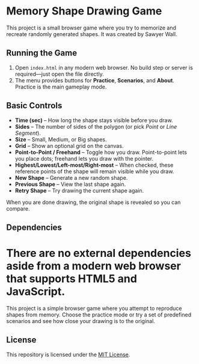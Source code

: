 # Memory Shape Drawing Game


This project is a small browser game where you try to memorize and recreate randomly generated shapes. It was created by Sawyer Wall.

## Running the Game

1. Open `index.html` in any modern web browser. No build step or server is required—just open the file directly.
2. The menu provides buttons for **Practice**, **Scenarios**, and **About**. Practice is the main gameplay mode.

## Basic Controls

- **Time (sec)** – How long the shape stays visible before you draw.
- **Sides** – The number of sides of the polygon (or pick *Point* or *Line Segment*).
- **Size** – Small, Medium, or Big shapes.
- **Grid** – Show an optional grid on the canvas.
- **Point-to-Point / Freehand** – Toggle how you draw. Point-to-point lets you place dots; freehand lets you draw with the pointer.
- **Highest/Lowest/Left-most/Right-most** – When checked, these reference points of the shape will remain visible while you draw.
- **New Shape** – Generate a new random shape.
- **Previous Shape** – View the last shape again.
- **Retry Shape** – Try drawing the current shape again.

When you are done drawing, the original shape is revealed so you can compare.

## Dependencies

There are no external dependencies aside from a modern web browser that supports HTML5 and JavaScript.
=======
This project is a simple browser game where you attempt to reproduce shapes from memory. Choose the practice mode or try a set of predefined scenarios and see how close your drawing is to the original.

## License

This repository is licensed under the [MIT License](LICENSE).

